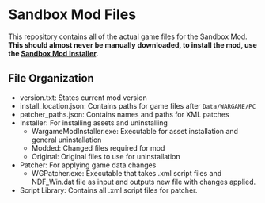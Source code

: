 # Sandbox Mod Files

This repository contains all of the actual game files for the Sandbox Mod. **This should almost never be manually downloaded, to install the mod, use the [Sandbox Mod Installer](https://github.com/TheWRDNoob/Sandbox-Mod-Installer "Sandbox Mod Installer").**

## File Organization
+ version.txt: States current mod version
+ install_location.json: Contains paths for game files after `Data/WARGAME/PC`
+ patcher_paths.json: Contains names and paths for XML patches
+ Installer: For installing assets and uninstalling
    + WargameModInstaller.exe: Executable for asset installation and general uninstallation
	+ Modded: Changed files required for mod
	+ Original: Original files to use for uninstallation
+ Patcher: For applying game data changes
    + WGPatcher.exe: Executable that takes .xml script files and NDF_Win.dat file as input and outputs new file with changes applied.
+ Script Library: Contains all .xml script files for patcher.


